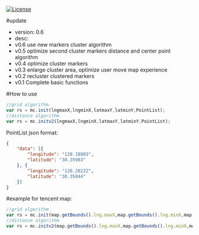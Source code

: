 [![License](http://img.shields.io/badge/license-mit-blue.svg?style=flat-square)](https://raw.githubusercontent.com/ugorji/go/master/LICENSE)

#update
 * version: 0.6
 * desc:
 * v0.6 use new markers cluster algorithm
 * v0.5 optimize second cluster markers distance and center point algorithm
 * v0.4 optimize cluster markers
 * v0.3 enlarge cluster area, optimize user move map experience
 * v0.2 recluster clustered markers
 * v0.1 Complete basic functions
 

#How to use
```javascript
//grid algorithm
var rs = mc.init(lngmaxX,lngminX,latmaxY,latminY,PointList);
//distance algorithm
var rs = mc.initv2(lngmaxX,lngminX,latmaxY,latminY,PointList);
```
PointList json format:
```json
{
	"data": [{
		"longitude": "120.18803",
		"latitude": "30.35983"
	}, {
		"longitude": "120.20222",
		"latitude": "30.35844"
	}]
}
```
 
#example for tencent map:
```javascript
//grid algorithm
var rs = mc.init(map.getBounds().lng.maxX,map.getBounds().lng.minX,map.getBounds().lat.maxY,map.getBounds().lat.minY,PointList);
//distance algorithm
var rs = mc.initv2(map.getBounds().lng.maxX,map.getBounds().lng.minX,map.getBounds().lat.maxY,map.getBounds().lat.minY,PointList);
```
